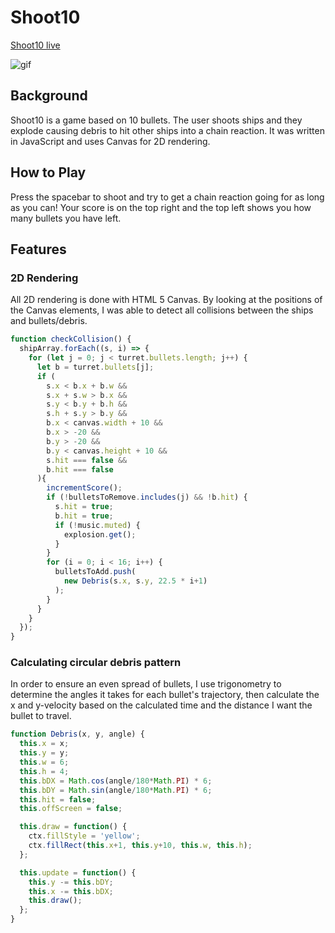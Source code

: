 # Shoot10

[Shoot10 live](https://realchrislee.github.io/Shoot10/)

![gif](assets/shoot.gif)

## Background

Shoot10 is a game based on 10 bullets. The user shoots ships and they explode causing debris to hit other ships into a chain reaction. It was written in JavaScript and uses Canvas for 2D rendering.

## How to Play

Press the spacebar to shoot and try to get a chain reaction going for as long as you can! Your score is on the top right and the top left shows you how many bullets you have left.

## Features

### 2D Rendering

All 2D rendering is done with HTML 5 Canvas. By looking at the positions of  the Canvas elements, I was able to detect all collisions between the ships and bullets/debris.

```JavaScript
function checkCollision() {
  shipArray.forEach((s, i) => {
    for (let j = 0; j < turret.bullets.length; j++) {
      let b = turret.bullets[j];
      if (
        s.x < b.x + b.w &&
        s.x + s.w > b.x &&
        s.y < b.y + b.h &&
        s.h + s.y > b.y &&
        b.x < canvas.width + 10 &&
        b.x > -20 &&
        b.y > -20 &&
        b.y < canvas.height + 10 &&
        s.hit === false &&
        b.hit === false
      ){
        incrementScore();
        if (!bulletsToRemove.includes(j) && !b.hit) {
          s.hit = true;
          b.hit = true;
          if (!music.muted) {
            explosion.get();
          }
        }
        for (i = 0; i < 16; i++) {
          bulletsToAdd.push(
            new Debris(s.x, s.y, 22.5 * i+1)
          );
        }
      }
    }
  });
}
```

### Calculating circular debris pattern

In order to ensure an even spread of bullets, I use trigonometry to determine the angles it takes for each bullet's trajectory, then calculate the x and y-velocity based on the calculated time and the distance I want the bullet to travel.

```JavaScript
function Debris(x, y, angle) {
  this.x = x;
  this.y = y;
  this.w = 6;
  this.h = 4;
  this.bDX = Math.cos(angle/180*Math.PI) * 6;
  this.bDY = Math.sin(angle/180*Math.PI) * 6;
  this.hit = false;
  this.offScreen = false;

  this.draw = function() {
    ctx.fillStyle = 'yellow';
    ctx.fillRect(this.x+1, this.y+10, this.w, this.h);
  };

  this.update = function() {
    this.y -= this.bDY;
    this.x -= this.bDX;
    this.draw();
  };
}
```
